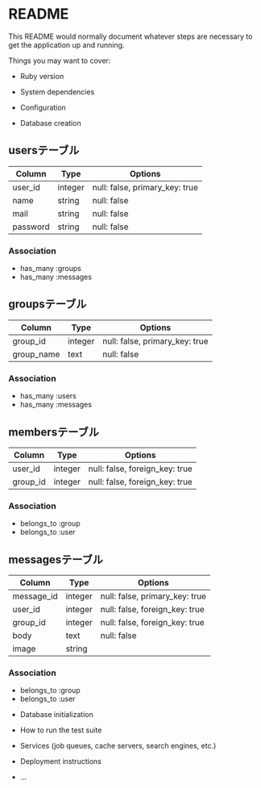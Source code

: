 # README

This README would normally document whatever steps are necessary to get the
application up and running.

Things you may want to cover:

* Ruby version

* System dependencies

* Configuration

* Database creation

## usersテーブル

|Column|Type|Options|
|------|----|-------|
|user_id|integer|null: false, primary_key: true|
|name|string|null: false|
|mail|string|null: false|
|password|string|null: false|

### Association
- has_many :groups
- has_many :messages

## groupsテーブル

|Column|Type|Options|
|------|----|-------|
|group_id|integer|null: false, primary_key: true|
|group_name|text|null: false|

### Association
- has_many :users
- has_many :messages

## membersテーブル

|Column|Type|Options|
|------|----|-------|
|user_id|integer|null: false, foreign_key: true|
|group_id|integer|null: false, foreign_key: true|

### Association
- belongs_to :group
- belongs_to :user

## messagesテーブル

|Column|Type|Options|
|------|----|-------|
|message_id|integer|null: false, primary_key: true|
|user_id|integer|null: false, foreign_key: true|
|group_id|integer|null: false, foreign_key: true|
|body|text|null: false|
|image|string||


### Association
- belongs_to :group
- belongs_to :user

* Database initialization

* How to run the test suite

* Services (job queues, cache servers, search engines, etc.)

* Deployment instructions

* ...
